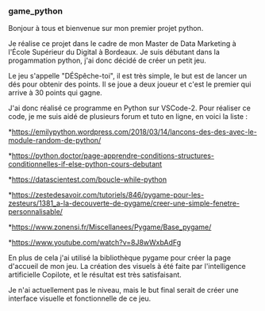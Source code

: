 ### game_python
Bonjour à tous et bienvenue sur mon premier projet python.

Je réalise ce projet dans le cadre de mon Master de Data Marketing à l'École Supérieur du Digital à Bordeaux.
Je suis débutant dans la progammation python, j'ai donc décidé de créer un petit jeu.

Le jeu s'appelle "DÉSpêche-toi", il est très simple, le but est de lancer un dés pour obtenir des points.
Il se joue a deux joueur et c'est le premier qui arrive à 30 points qui gagne.

J'ai donc réalisé ce programme en Python sur VSCode-2.
Pour réaliser ce code, je me suis aidé de plusieurs forum et tuto en ligne, en voici la liste :

*https://emilypython.wordpress.com/2018/03/14/lancons-des-des-avec-le-module-random-de-python/

*https://python.doctor/page-apprendre-conditions-structures-conditionnelles-if-else-python-cours-debutant

*https://datascientest.com/boucle-while-python

*https://zestedesavoir.com/tutoriels/846/pygame-pour-les-zesteurs/1381_a-la-decouverte-de-pygame/creer-une-simple-fenetre-personnalisable/

*https://www.zonensi.fr/Miscellanees/Pygame/Base_pygame/

*https://www.youtube.com/watch?v=8J8wWxbAdFg

En plus de cela j'ai utilisé la bibliothèque pygame pour créer la page d'accueil de mon jeu.
La création des visuels à été faite par l'intelligence artificielle Copilote, et le résultat est très satisfaisant.

Je n'ai actuellement pas le niveau, mais le but final serait de créer une interface visuelle et fonctionnelle de ce jeu.
